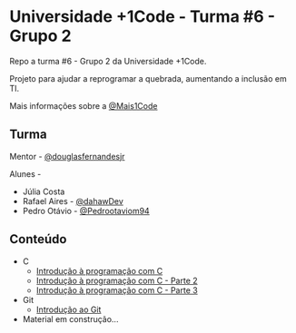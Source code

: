 # Universidade +1Code - Turma #6 - Grupo 2

Repo a turma #6 - Grupo 2  da Universidade +1Code.

Projeto para ajudar a reprogramar a quebrada, aumentando a inclusão em TI.

Mais informações sobre a [@Mais1Code](https://www.instagram.com/mais1code/)

## Turma

Mentor - [@douglasfernandesjr](https://github.com/douglasfernandesjr)

Alunes -
- Júlia Costa
- Rafael Aires - [@dahawDev](https://github.com/dahawDev)
- Pedro Otávio - [@Pedrootaviom94](https://github.com/Pedrootaviom94)

## Conteúdo
- C
    - [Introdução à programação com C](https://github.com/douglasfernandesjr/UniMais1Code6g2/blob/main/Aula/C/Introducao_programacao_C.md)
    - [Introdução à programação com C - Parte 2](https://github.com/douglasfernandesjr/UniMais1Code6g2/blob/main/Aula/C/Introducao_programacao_C_2.md)
    - [Introdução à programação com C - Parte 3](https://github.com/douglasfernandesjr/UniMais1Code6g2/blob/main/Aula/C/Introducao_programacao_C_3.md)
- Git
     - [Introdução ao Git](https://github.com/douglasfernandesjr/UniMais1Code6g2/blob/main/Aula/Git/Introducao_ao_git.md)
- Material em construção...
